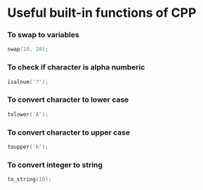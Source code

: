 # Useful built-in functions of CPP

### To swap to variables 
```cpp
swap(10, 20);
```

### To check if character is alpha numberic
```cpp
isalnum('?');
```

### To convert character to lower case
```cpp
tolower('A');
```

### To convert character to upper case
```cpp
toupper('b');
```

### To convert integer to string
```cpp
to_string(10);
```

